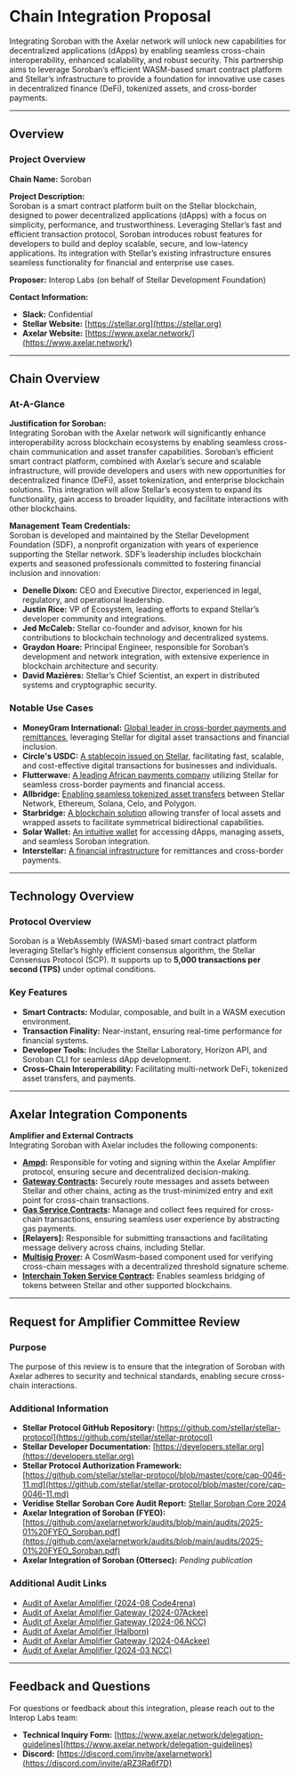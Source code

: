 # Chain Integration Proposal

Integrating Soroban with the Axelar network will unlock new capabilities for decentralized applications (dApps) by enabling seamless cross-chain interoperability, enhanced scalability, and robust security. This partnership aims to leverage Soroban’s efficient WASM-based smart contract platform and Stellar’s infrastructure to provide a foundation for innovative use cases in decentralized finance (DeFi), tokenized assets, and cross-border payments.

---

## Overview

### Project Overview

**Chain Name:** Soroban

**Project Description:**  
Soroban is a smart contract platform built on the Stellar blockchain, designed to power decentralized applications (dApps) with a focus on simplicity, performance, and trustworthiness. Leveraging Stellar’s fast and efficient transaction protocol, Soroban introduces robust features for developers to build and deploy scalable, secure, and low-latency applications. Its integration with Stellar’s existing infrastructure ensures seamless functionality for financial and enterprise use cases.

**Proposer:** Interop Labs (on behalf of Stellar Development Foundation)

**Contact Information:**

- **Slack:** Confidential
- **Stellar Website:** [https://stellar.org](https://stellar.org)
- **Axelar Website:** [https://www.axelar.network/](https://www.axelar.network/)

---

## Chain Overview

### At-A-Glance

**Justification for Soroban:**  
Integrating Soroban with the Axelar network will significantly enhance interoperability across blockchain ecosystems by enabling seamless cross-chain communication and asset transfer capabilities. Soroban’s efficient smart contract platform, combined with Axelar’s secure and scalable infrastructure, will provide developers and users with new opportunities for decentralized finance (DeFi), asset tokenization, and enterprise blockchain solutions. This integration will allow Stellar’s ecosystem to expand its functionality, gain access to broader liquidity, and facilitate interactions with other blockchains.

**Management Team Credentials:**  
Soroban is developed and maintained by the Stellar Development Foundation (SDF), a nonprofit organization with years of experience supporting the Stellar network. SDF’s leadership includes blockchain experts and seasoned professionals committed to fostering financial inclusion and innovation:

- **Denelle Dixon:** CEO and Executive Director, experienced in legal, regulatory, and operational leadership.
- **Justin Rice:** VP of Ecosystem, leading efforts to expand Stellar’s developer community and integrations.
- **Jed McCaleb:** Stellar co-founder and advisor, known for his contributions to blockchain technology and decentralized systems.
- **Graydon Hoare:** Principal Engineer, responsible for Soroban’s development and network integration, with extensive experience in blockchain architecture and security.
- **David Mazières:** Stellar’s Chief Scientist, an expert in distributed systems and cryptographic security.

### Notable Use Cases

- **MoneyGram International:** [Global leader in cross-border payments and remittances](https://stellar.org/products-and-tools/moneygram), leveraging Stellar for digital asset transactions and financial inclusion.
- **Circle's USDC:** [A stablecoin issued on Stellar](https://stellar.org/products-and-tools/circle-usdc-eurc), facilitating fast, scalable, and cost-effective digital transactions for businesses and individuals.
- **Flutterwave:** [A leading African payments company](hhttps://stellar.org/press/flutterwave-enables-new-europe-africa-payment-corridors-via-stellar) utilizing Stellar for seamless cross-border payments and financial access.
- **Allbridge:** [Enabling seamless tokenized asset transfers](https://stellar.org/press/allbridge-launch-connects-stellar-network-to-ethereum-solana-and-polygon) between Stellar Network, Ethereum, Solana, Celo, and Polygon.
- **Starbridge:** [A blockchain solution](https://stellar.org/blog/developers/starbridge-a-trust-minimized-bridge-between-stellar-and-other-blockchains) allowing transfer of local assets and wrapped assets to facilitate symmetrical bidirectional capabilities.
- **Solar Wallet:** [An intuitive wallet](https://solarwallet.io) for accessing dApps, managing assets, and seamless Soroban integration.
- **Interstellar:** [A financial infrastructure](https://interstellar.com/what-we-do/) for remittances and cross-border payments.

---

## Technology Overview

### Protocol Overview

Soroban is a WebAssembly (WASM)-based smart contract platform leveraging Stellar’s highly efficient consensus algorithm, the Stellar Consensus Protocol (SCP). It supports up to **5,000 transactions per second (TPS)** under optimal conditions.

### Key Features

- **Smart Contracts:** Modular, composable, and built in a WASM execution environment.
- **Transaction Finality:** Near-instant, ensuring real-time performance for financial systems.
- **Developer Tools:** Includes the Stellar Laboratory, Horizon API, and Soroban CLI for seamless dApp development.
- **Cross-Chain Interoperability:** Facilitating multi-network DeFi, tokenized asset transfers, and payments.

---

## Axelar Integration Components

**Amplifier and External Contracts**  
Integrating Soroban with Axelar includes the following components:

- **[Ampd](https://github.com/axelarnetwork/axelar-amplifier):** Responsible for voting and signing within the Axelar Amplifier protocol, ensuring secure and decentralized decision-making.
- **[Gateway Contracts](https://github.com/axelarnetwork/axelar-cgp-stellar):** Securely route messages and assets between Stellar and other chains, acting as the trust-minimized entry and exit point for cross-chain transactions.
- **[Gas Service Contracts](https://github.com/axelarnetwork/axelar-cgp-stellar/tree/main/contracts/gas-service):** Manage and collect fees required for cross-chain transactions, ensuring seamless user experience by abstracting gas payments.
- **[Relayers]:** Responsible for submitting transactions and facilitating message delivery across chains, including Stellar.
- **[Multisig Prover](https://github.com/axelarnetwork/axelar-amplifier/tree/main/external-gateways/stellar):** A CosmWasm-based component used for verifying cross-chain messages with a decentralized threshold signature scheme.
- **[Interchain Token Service Contract](https://github.com/axelarnetwork/axelar-cgp-stellar/tree/main/contracts/stellar-interchain-token-service):** Enables seamless bridging of tokens between Stellar and other supported blockchains.

---

## Request for Amplifier Committee Review

### Purpose

The purpose of this review is to ensure that the integration of Soroban with Axelar adheres to security and technical standards, enabling secure cross-chain interactions.

### Additional Information

- **Stellar Protocol GitHub Repository:** [https://github.com/stellar/stellar-protocol](https://github.com/stellar/stellar-protocol)
- **Stellar Developer Documentation:** [https://developers.stellar.org](https://developers.stellar.org)
- **Stellar Protocol Authorization Framework:** [https://github.com/stellar/stellar-protocol/blob/master/core/cap-0046-11.md](https://github.com/stellar/stellar-protocol/blob/master/core/cap-0046-11.md)
- **Veridise Stellar Soroban Core Audit Report:** [Stellar Soroban Core 2024]([https://stellar.org/security](https://veridise.com/wp-content/uploads/2024/11/VAR_Stellar_Soroban-5.pdf))
- **Axelar Integration of Soroban (FYEO):** [https://github.com/axelarnetwork/audits/blob/main/audits/2025-01%20FYEO_Soroban.pdf](https://github.com/axelarnetwork/audits/blob/main/audits/2025-01%20FYEO_Soroban.pdf)
- **Axelar Integration of Soroban (Ottersec):** *Pending publication*

### Additional Audit Links

- [Audit of Axelar Amplifier (2024-08 Code4rena)](https://code4rena.com/reports/2024-08-axelar-network)
- [Audit of Axelar Amplifier Gateway (2024-07Ackee)](https://github.com/axelarnetwork/audits/blob/main/audits/2024-07%20Ackee%20Blockchain.pdf)
- [Audit of Axelar Amplifier Gateway (2024-06 NCC)](https://github.com/axelarnetwork/audits/blob/main/audits/2024-06%20NCC.pdf)
- [Audit of Axelar Amplifier (Halborn)](https://github.com/axelarnetwork/audits/blob/main/audits/2024-05%20Halborn.pdf)
- [Audit of Axelar Amplifier Gateway (2024-04Ackee)](https://github.com/axelarnetwork/audits/blob/main/audits/2024-04%20Ackee%20Blockchain.pdf)
- [Audit of Axelar Amplifier (2024-03 NCC)](https://github.com/axelarnetwork/audits/2024-03%20NCC.pdf)


---

## Feedback and Questions

For questions or feedback about this integration, please reach out to the Interop Labs team:  

- **Technical Inquiry Form:** [https://www.axelar.network/delegation-guidelines](https://www.axelar.network/delegation-guidelines)
- **Discord:** [https://discord.com/invite/axelarnetwork](https://discord.com/invite/aRZ3Ra6f7D)
